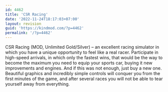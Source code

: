 ```yaml
---
id: 4462
title: 'CSR Racing'
date: '2022-11-24T18:17:03+07:00'
layout: revision
guid: 'https://kindmod.com/?p=4462'
permalink: '/?p=4462'
---
```


CSR Racing (MOD, Unlimited Gold/Silver) – an excellent racing simulator in which you have a unique opportunity to feel like a real racer. Participate in high-speed arrivals, in which only the fastest wins, that would be the way to become the maximum you need to equip your sports car, buying it new improvements and engines. And if this was not enough, just buy a new one. Beautiful graphics and incredibly simple controls will conquer you from the first minutes of the game, and after several races you will not be able to tear yourself away from everything.